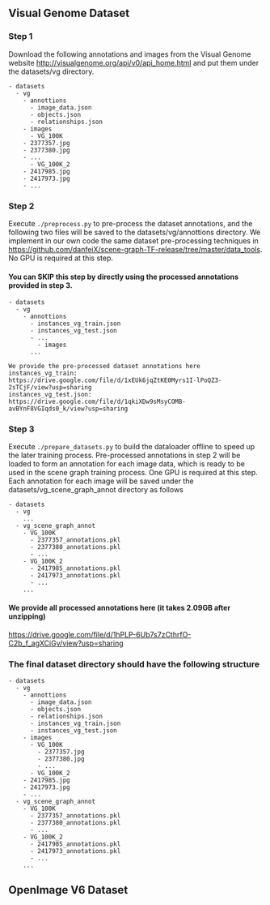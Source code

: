 ## Visual Genome Dataset

### Step 1
Download the following annotations and images from the Visual Genome website http://visualgenome.org/api/v0/api_home.html and put them under the datasets/vg directory.

	- datasets
	  - vg
	    - annottions
	      - image_data.json
	      - objects.json
	      - relationships.json
	    - images
	      - VG_100K
		- 2377357.jpg
		- 2377380.jpg
		- ...
	      - VG_100K_2
		- 2417985.jpg
		- 2417973.jpg
		- ...

### Step 2 
Execute ```./preprocess.py``` to pre-process the dataset annotations, and the following two files will be saved to the datasets/vg/annottions directory.
We implement in our own code the same dataset pre-processing techniques in https://github.com/danfeiX/scene-graph-TF-release/tree/master/data_tools.
No GPU is required at this step.
#### You can SKIP this step by directly using the processed annotations provided in step 3.

	- datasets
	  - vg
	    - annottions
	      - instances_vg_train.json
	      - instances_vg_test.json
	      - ...
            - images
	      ...

	We provide the pre-processed dataset annotations here
	instances_vg_train: https://drive.google.com/file/d/1xEUk6jqZtKE0Myrs1I-lPoQZ3-2sTCjF/view?usp=sharing
	instances_vg_test.json: https://drive.google.com/file/d/1qkiXDw9sMsyCOMB-avBYnF8VGIqds0_k/view?usp=sharing


### Step 3
Execute ```./prepare_datasets.py``` to build the dataloader offline to speed up the later training process.
Pre-processed annotations in step 2 will be loaded to form an annotation for each image data, which is ready to be used in the scene graph training process.
One GPU is required at this step.
Each annotation for each image will be saved under the datasets/vg_scene_graph_annot directory as follows

	- datasets
	  - vg
	    ...
	  - vg_scene_graph_annot
	    - VG_100K
	      - 2377357_annotations.pkl
	      - 2377380_annotations.pkl
	      - ...
	    - VG_100K_2
	      - 2417985_annotations.pkl
	      - 2417973_annotations.pkl
	      - ...
	    ...

#### We provide all processed annotations here (it takes 2.09GB after unzipping)
https://drive.google.com/file/d/1hPLP-6Ub7s7zCthrfO-C2b_f_agXCiGv/view?usp=sharing


### The final dataset directory should have the following structure
	- datasets
	  - vg
	    - annottions
	      - image_data.json
	      - objects.json
	      - relationships.json
	      - instances_vg_train.json
	      - instances_vg_test.json
	    - images
	      - VG_100K
	        - 2377357.jpg
	        - 2377380.jpg
	        - ...
	      - VG_100K_2
		- 2417985.jpg
		- 2417973.jpg
		- ...
	  - vg_scene_graph_annot
	    - VG_100K
	      - 2377357_annotations.pkl
	      - 2377380_annotations.pkl
	      - ...
	    - VG_100K_2
	      - 2417985_annotations.pkl
	      - 2417973_annotations.pkl
	      - ...
	    ...


## OpenImage V6 Dataset

